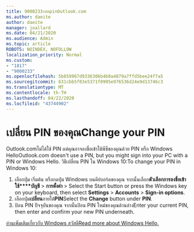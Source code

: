 ```yaml
---
title: 9000233รหัสpinOutlook.com
ms.author: daeite
author: daeite
manager: joallard
ms.date: 04/21/2020
ms.audience: Admin
ms.topic: article
ROBOTS: NOINDEX, NOFOLLOW
localization_priority: Normal
ms.custom:
- "1817"
- "9000233"
ms.openlocfilehash: 5b859967d9336306b4b0a4879a7ffd5bee24f7a5
ms.sourcegitcommit: 631cbb5f03e5371f0995e976536d24e9d13746c3
ms.translationtype: MT
ms.contentlocale: th-TH
ms.lasthandoff: 04/22/2020
ms.locfileid: "43744902"
---
```

# <a name="change-your-pin"></a><span data-ttu-id="14c4a-102">เปลี่ยน PIN ของคุณ</span><span class="sxs-lookup"><span data-stu-id="14c4a-102">Change your PIN</span></span>

<span data-ttu-id="14c4a-103">Outlook.comไม่ได้ใช้ PIN แต่คุณอาจลงชื่อเข้าใช้พีซีของคุณด้วย PIN หรือ Windows Hello</span><span class="sxs-lookup"><span data-stu-id="14c4a-103">Outlook.com doesn't use a PIN, but you might sign into your PC with a PIN or Windows Hello.</span></span> <span data-ttu-id="14c4a-104">วิธีเปลี่ยน PIN ใน Windows 10:</span><span class="sxs-lookup"><span data-stu-id="14c4a-104">To change your PIN in Windows 10:</span></span>

1. <span data-ttu-id="14c4a-105">เลือกปุ่ม เริ่มต้น หรือกดปุ่ม Windows บนคีย์บอร์ดของคุณ จากนั้นเลือก**ตัวเลือกการลงชื่อเข้าใช้\*\*\*\*บัญชี** > **การตั้งค่า** > </span><span class="sxs-lookup"><span data-stu-id="14c4a-105">Select the Start button or press the Windows key on your keyboard, then select **Settings** > **Accounts** > **Sign-in options**.</span></span>
2. <span data-ttu-id="14c4a-106">เลือกปุ่ม**เปลี่ยน**ภายใต้**PIN**</span><span class="sxs-lookup"><span data-stu-id="14c4a-106">Select the **Change** button under **PIN**.</span></span>
3. <span data-ttu-id="14c4a-107">ป้อน PIN ปัจจุบันของคุณ จากนั้นป้อน PIN ใหม่ของคุณด้านล่าง</span><span class="sxs-lookup"><span data-stu-id="14c4a-107">Enter your current PIN, then enter and confirm your new PIN underneath.</span></span>

[<span data-ttu-id="14c4a-108">อ่านเพิ่มเติมเกี่ยวกับ Windows สวัสดี</span><span class="sxs-lookup"><span data-stu-id="14c4a-108">Read more about Windows Hello.</span></span>](https://support.microsoft.com/help/17215/)